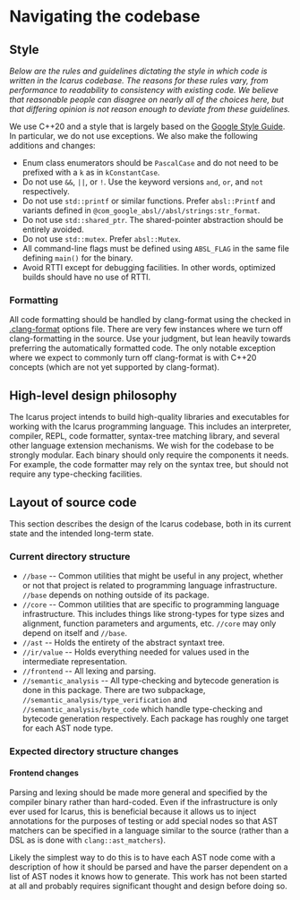 # Navigating the codebase

## Style

_Below are the rules and guidelines dictating the style in which code is written in the Icarus codebase. The reasons for these rules vary, from performance to readability to consistency with existing code. We believe that reasonable people can disagree on nearly all of the choices here, but that differing opinion is not reason enough to deviate from these guidelines._

We use C++20 and a style that is largely based on the [Google Style Guide](https://google.github.io/styleguide/). In particular, we do not use exceptions. We also make the following additions and changes:

* Enum class enumerators should be `PascalCase` and do not need to be prefixed with a `k` as in `kConstantCase`.
* Do not use `&&`, `||`, or `!`. Use the keyword versions `and`, `or`, and `not` respectively.
* Do not use `std::printf` or similar functions. Prefer `absl::Printf` and variants defined in `@com_google_absl//absl/strings:str_format`.
* Do not use `std::shared_ptr`. The shared-pointer abstraction should be entirely avoided.
* Do not use `std::mutex`. Prefer `absl::Mutex`.
* All command-line flags must be defined using `ABSL_FLAG` in the same file defining `main()` for the binary.
* Avoid RTTI except for debugging facilities. In other words, optimized builds should have no use of RTTI.

### Formatting

All code formatting should be handled by clang-format using the checked in [.clang-format](https://github.com/asoffer/Icarus/blob/main/.clang-format) options file. There are very few instances where we turn off clang-formatting in the source. Use your judgment, but lean heavily towards preferring the automatically formatted code. The only notable exception where we expect to commonly turn off clang-format is with C++20 concepts (which are not yet supported by clang-format).

## High-level design philosophy

The Icarus project intends to build high-quality libraries and executables for working with the Icarus programming language. This includes an interpreter, compiler, REPL, code formatter, syntax-tree matching library, and several other language extension mechanisms. We wish for the codebase to be strongly modular. Each binary should only require the components it needs. For example, the code formatter may rely on the syntax tree, but should not require any type-checking facilities.

## Layout of source code

This section describes the design of the Icarus codebase, both in its current state and the intended long-term state.

### Current directory structure

* `//base` -- Common utilities that might be useful in any project, whether or not that project is related to programming language infrastructure. `//base` depends on nothing outside of its package.
* `//core` -- Common utilities that are specific to programming language infrastructure. This includes things like strong-types for type sizes and alignment, function parameters and arguments, etc. `//core` may only depend on itself and `//base`.
* `//ast` -- Holds the entirety of the abstract syntaxt tree.
* `//ir/value` -- Holds everything needed for values used in the intermediate representation.
* `//frontend` -- All lexing and parsing.
* `//semantic_analysis` -- All type-checking and bytecode generation is done in this package. There are two subpackage, `//semantic_analysis/type_verification` and `//semantic_analysis/byte_code` which handle type-checking and bytecode generation respectively. Each package has roughly one target for each AST node type.

### Expected directory structure changes

#### Frontend changes

Parsing and lexing should be made more general and specified by the compiler binary rather than hard-coded. Even if the infrastructure is only ever used for Icarus, this is beneficial because it allows us to inject annotations for the purposes of testing or add special nodes so that AST matchers can be specified in a language similar to the source (rather than a DSL as is done with `clang::ast_matchers`).

Likely the simplest way to do this is to have each AST node come with a description of how it should be parsed and have the parser dependent on a list of AST nodes it knows how to generate. This work has not been started at all and probably requires significant thought and design before doing so.
